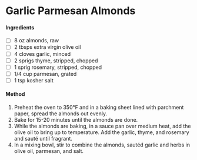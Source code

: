 <!-- TAG: vegetarian -->
<!-- TAG: vegan -->
<!-- TAG: gluten free -->
<!-- TAG: snack -->

# Garlic Parmesan Almonds

#### Ingredients

- [ ] 8 oz almonds, raw
- [ ] 2 tbsps extra virgin olive oil
- [ ] 4 cloves garlic, minced
- [ ] 2 sprigs thyme, stripped, chopped
- [ ] 1 sprig rosemary, stripped, chopped
- [ ] 1/4 cup parmesan, grated
- [ ] 1 tsp kosher salt

#### Method

1. Preheat the oven to 350°F and in a baking sheet lined with parchment paper, spread the almonds out evenly.
2. Bake for 15-20 minutes until the almonds are done.
3. While the almonds are baking, in a sauce pan over medium heat, add the olive oil to bring up to temperature. Add the garlic, thyme, and rosemary and sauté until fragrant.
4. In a mixing bowl, stir to combine the almonds, sautéd garlic and herbs in olive oil, parmesan, and salt.
